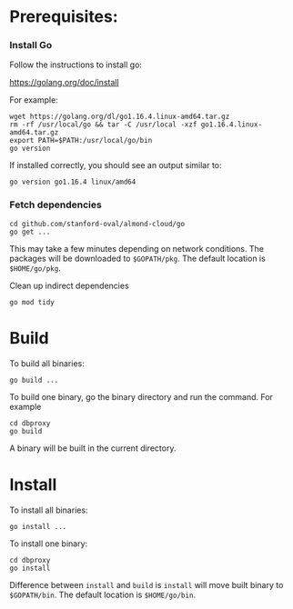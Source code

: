 # Prerequisites:

### Install Go 
Follow the instructions to install go:

https://golang.org/doc/install

For example:
```
wget https://golang.org/dl/go1.16.4.linux-amd64.tar.gz
rm -rf /usr/local/go && tar -C /usr/local -xzf go1.16.4.linux-amd64.tar.gz
export PATH=$PATH:/usr/local/go/bin
go version
```
If installed correctly, you should see an output similar to:

```
go version go1.16.4 linux/amd64

```

### Fetch dependencies

```
cd github.com/stanford-oval/almond-cloud/go
go get ...
```

This may take a few minutes depending on network conditions. The packages will be
downloaded to `$GOPATH/pkg`. The default location is `$HOME/go/pkg`.


Clean up indirect dependencies

```
go mod tidy

```


# Build

To build all binaries: 

```
go build ...
```

To build one binary, go the binary directory and run the command.
For example

```
cd dbproxy
go build
```

A binary will be built in the current directory.

# Install
To install all binaries:

```
go install ...
```

To install one binary:
```
cd dbproxy
go install
```

Difference between `install` and `build` is `install` will move built binary to `$GOPATH/bin`. The default location is `$HOME/go/bin`.
